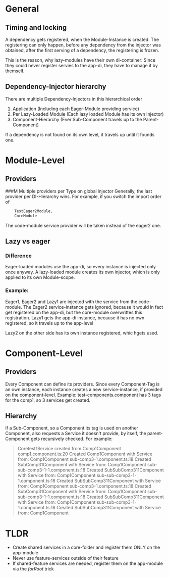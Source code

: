 # General
## Timing and locking
A dependency gets registered, when the Module-Instance is created.
The registering can only happen, before any dependency from the injector was obtained, after the first serving of a dependency, the registering is frozen.

This is the reason, why lazy-modules have their own di-container: Since they could never register servies to the app-di, they have to manage it by themself.

## Dependency-Injector hierarchy
There are multiple Dependency-Injectors in this hierarchical order
1. Application (Including each Eager-Module providing service)
2. Per Lazy-Loaded Module (Each lazy loaded Module has its own Injector)
3. Component-Hierarchy (Ever Sub-Component travels up to the Parent-Component)

If a dependency is not found on its own level, it travels up until it founds one.


# Module-Level
## Providers
###M Multiple providers per Type on global injector 
Generally, the last provider per DI-Hierarchy wins. For example, if you switch the import order of
```javascript
    TestEager2Module,
    CoreModule
```
The code-module service provider will be taken instead of the eager2 one.

## Lazy vs eager
### Difference
Eager-loaded modules use the app-di, so every instance is injected only once anyway.
A lazy-loaded module creates its own injector, which is only applied to its own Module-scope.

### Example:
Eager1, Eager2 and Lazy1 are injected with the service from the code-module.
The Eager2 service-instance gets ignored, because it would in fact get registered on the app-di, but the core-module overwrittes this registration.
Lazy1 gets the app-di instance, because it has no own registered, so it travels up to the app-level

Lazy2 on the other side has its own instance registered, whic hgets used.


# Component-Level
## Providers
Every Component can define its providers. 
Since every Component-Tag is an own instance, each instance creates a new service-instance, if provided on the component-level.
Example: test-components.component has 3 tags for the comp1, so 3 services get created.

## Hierarchy
If a Sub-Component, so a Component its tag is used on another Component, also requests a Service it doesn't provide, by itself, the parent-Component gets recursively checked.
For example:
> Coretest1Service created from Comp1Component
> comp1.component.ts:20 Created Comp1Component with Service from: Comp1Component
> sub-comp3-1.component.ts:18 Created SubComp31Component with Service from: Comp1Component
> sub-sub-comp3-1-1.component.ts:18 Created SubSubComp311Component with Service from: Comp1Component
> sub-sub-comp3-1-1.component.ts:18 Created SubSubComp311Component with Service from: Comp1Component
> sub-comp3-1.component.ts:18 Created SubComp31Component with Service from: Comp1Component
> sub-sub-comp3-1-1.component.ts:18 Created SubSubComp311Component with Service from: Comp1Component
> sub-sub-comp3-1-1.component.ts:18 Created SubSubComp311Component with Service from: Comp1Component


# TLDR
- Create shared services in a core-folder and register them ONLY on the app-module
- Never use feature-services outside of their feature
- If shared-feature services are needed, register them on the app-module via the _forRoot_ trick
